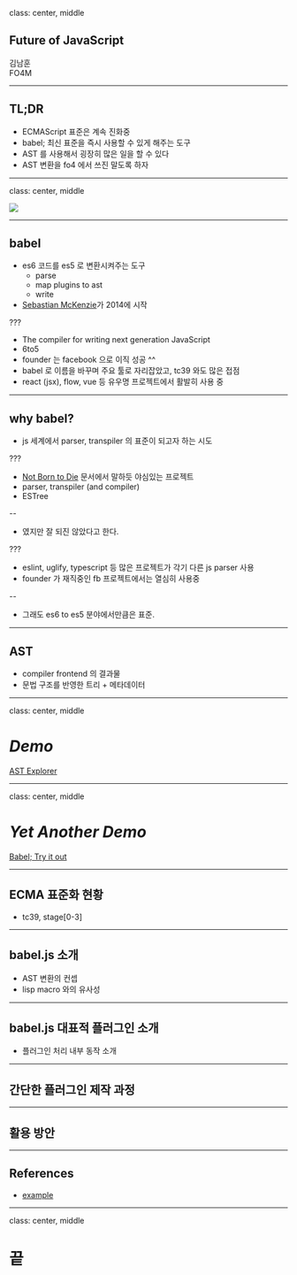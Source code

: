 class: center, middle

## Future of JavaScript

김남훈<br>
FO4M

---

## TL;DR

- ECMAScript 표준은 계속 진화중
- babel; 최신 표준을 즉시 사용할 수 있게 해주는 도구
- AST 를 사용해서 굉장히 많은 일을 할 수 있다
- AST 변환을 fo4 에서 쓰진 말도록 하자

---

class: center, middle

![](https://raw.githubusercontent.com/babel/logo/master/babel.png)

---

## babel

- es6 코드를 es5 로 변환시켜주는 도구
  - parse
  - map plugins to ast
  - write
- [Sebastian McKenzie](https://github.com/kittens)가 2014에 시작

???

- The compiler for writing next generation JavaScript
- 6to5
- founder 는 facebook 으로 이직 성공 ^^
- babel 로 이름을 바꾸며 주요 툴로 자리잡았고, tc39 와도 많은 접점
- react (jsx), flow, vue 등 유우명 프로젝트에서 활발히 사용 중

---

## why babel?

- js 세계에서 parser, transpiler 의 표준이 되고자 하는 시도

???

- [Not Born to Die](https://babeljs.io/blog/2015/02/15/not-born-to-die) 문서에서 말하듯 야심있는 프로젝트
- parser, transpiler (and compiler)
- ESTree

--
- 였지만 잘 되진 않았다고 한다.

???

- eslint, uglify, typescript 등 많은 프로젝트가 각기 다른 js parser 사용
- founder 가 재직중인 fb 프로젝트에서는 열심히 사용중

--
- 그래도 es6 to es5 분야에서만큼은 표준.

---

## AST

- compiler frontend 의 결과물
- 문법 구조를 반영한 트리 + 메타데이터

---

class: center, middle

# _Demo_

[AST Explorer](https://astexplorer.net/)

---

class: center, middle

# _Yet Another Demo_

[Babel; Try it out](https://babeljs.io/repl)

---

## ECMA 표준화 현황

- tc39, stage[0-3]

---

## babel.js 소개

- AST 변환의 컨셉
- lisp macro 와의 유사성

---

## babel.js 대표적 플러그인 소개

- 플러그인 처리 내부 동작 소개

---

## 간단한 플러그인 제작 과정

---

## 활용 방안

---

## References

- [example][1]

[1]: http://example.org/

---

class: center, middle

# 끝
